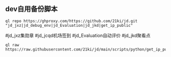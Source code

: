 ## dev自用备份脚本
```
ql repo https://ghproxy.com/https://github.com/21ki/jd.git "jd_jxz|jd_debug_env|jd_Evaluation|jd_jkd|get_ip_public"

```
#jd_jxz集勋章
#jd_jcqd机场签到
#jd_Evaluation自动评价
#jd_jkd聚看点
```shell
ql raw https://raw.githubusercontent.com/21ki/jd/main/scripts/python/get_ip_public.py
```

